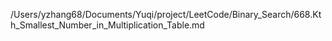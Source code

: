 /Users/yzhang68/Documents/Yuqi/project/LeetCode/Binary_Search/668.Kth_Smallest_Number_in_Multiplication_Table.md